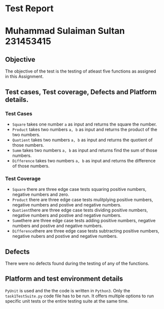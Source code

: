 # Test Report
# Muhammad Sulaiman Sultan 231453415

## Objective

The objective of the test is the testing of atleast five functions as assigned in this Assignment.

## Test cases, Test coverage, Defects and Platform details.

### Test Cases
- ```Square``` takes one number ```a``` as input and returns the square the number.
- ```Product``` takes two numbers ```a, b``` as input and returns the product of the two numbers.
- ```Quotient``` takes two numbers ```a, b``` as input and returns the quotient of those numbers.
- ```Summ``` takes two numbers ```a, b``` as input and returns find the sum of those numbers.
- ```Difference``` takes two numbers ```a, b``` as input and returns the difference of those numbers.

### Test Coverage
- ```Square``` there are three edge case tests squaring positive numbers, negative numbers and zero.
- ```Product``` there are three edge case tests mulitplying positive numbers, negative numbers and postive and negative numbers.
- ```Quotient```there are three edge case tests dividing positive numbers, negative numbers and postive and negative numbers.
- ```Summ```there are three edge case tests adding positive numbers, negative numbers and postive and negative numbers.
- ```Difference```there are three edge case tests subtracting positive numbers, negative nubers and postive and negative numbers.

## Defects

There were no defects found during the testing of any of the functions.

## Platform and test environment details

```PyUnit``` is used and the the code is written in ```Python3```. Only the  ```task1TestSuite.py``` code file has to be run. It offers multiple options to run specific unit tests or the entire testing suite at the same time.
